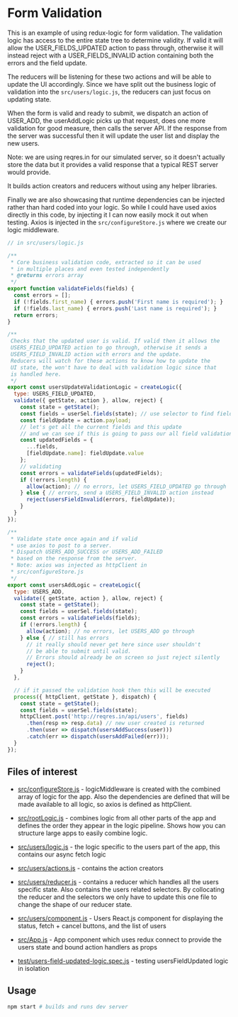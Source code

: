 # Form Validation

This is an example of using redux-logic for form validation. The validation logic has access to the entire state tree to determine validity. If valid it will allow the USER_FIELDS_UPDATED action to pass through, otherwise it will instead reject with a USER_FIELDS_INVALID action containing both the errors and the field update.

The reducers will be listening for these two actions and will be able to update the UI accordingly. Since we have split out the business logic of validation into the `src/users/logic.js`, the reducers can just focus on updating state.

When the form is valid and ready to submit, we dispatch an action of USER_ADD, the userAddLogic picks up that request, does one more validation for good measure, then calls the server API. If the response from the server was successful then it will update the user list and display the new users.

Note: we are using reqres.in for our simulated server, so it doesn't actually store the data but it provides a valid response that a typical REST server would provide.

It builds action creators and reducers without using any helper libraries.

Finally we are also showcasing that runtime dependencies can be injected rather than hard coded into your logic. So while I could have used axios directly in this code, by injecting it I can now easily mock it out when testing. Axios is injected in the `src/configureStore.js` where we create our logic middleware.


```js
// in src/users/logic.js

/**
 * Core business validation code, extracted so it can be used
 * in multiple places and even tested independently
 * @returns errors array
 */
export function validateFields(fields) {
  const errors = [];
  if (!fields.first_name) { errors.push('First name is required'); }
  if (!fields.last_name) { errors.push('Last name is required'); }
  return errors;
}

/**
 Checks that the updated user is valid. If valid then it allows the
 USERS_FIELD_UPDATED action to go through, otherwise it sends a
 USERS_FIELD_INVALID action with errors and the update.
 Reducers will watch for these actions to know how to update the
 UI state, the won't have to deal with validation logic since that
 is handled here.
 */
export const usersUpdateValidationLogic = createLogic({
  type: USERS_FIELD_UPDATED,
  validate({ getState, action }, allow, reject) {
    const state = getState();
    const fields = userSel.fields(state); // use selector to find fields
    const fieldUpdate = action.payload;
    // let's get all the current fields and this update
    // and we can see if this is going to pass our all field validation
    const updatedFields = {
      ...fields,
      [fieldUpdate.name]: fieldUpdate.value
    };
    // validating
    const errors = validateFields(updatedFields);
    if (!errors.length) {
      allow(action); // no errors, let USERS_FIELD_UPDATED go through
    } else { // errors, send a USERS_FIELD_INVALID action instead
      reject(usersFieldInvalid(errors, fieldUpdate));
    }
  }
});

/**
 * Validate state once again and if valid
 * use axios to post to a server.
 * Dispatch USERS_ADD_SUCCESS or USERS_ADD_FAILED
 * based on the response from the server.
 * Note: axios was injected as httpClient in
 * src/configureStore.js
 */
export const usersAddLogic = createLogic({
  type: USERS_ADD,
  validate({ getState, action }, allow, reject) {
    const state = getState();
    const fields = userSel.fields(state);
    const errors = validateFields(fields);
    if (!errors.length) {
      allow(action); // no errors, let USERS_ADD go through
    } else { // still has errors
      // it really should never get here since user shouldn't
      // be able to submit until valid.
      // Errors should already be on screen so just reject silently
      reject();
    }
  },

  // if it passed the validation hook then this will be executed
  process({ httpClient, getState }, dispatch) {
    const state = getState();
    const fields = userSel.fields(state);
    httpClient.post('http://reqres.in/api/users', fields)
      .then(resp => resp.data) // new user created is returned
      .then(user => dispatch(usersAddSuccess(user)))
      .catch(err => dispatch(usersAddFailed(err)));
  }
});
```

## Files of interest

 - [src/configureStore.js](./src/configureStore.js) - logicMiddleware is created with the combined array of logic for the app. Also the dependencies are defined that will be made available to all logic, so axios is defined as httpClient.

 - [src/rootLogic.js](./src/rootLogic.js) - combines logic from all other parts of the app and defines the order they appear in the logic pipeline. Shows how you can structure large apps to easily combine logic.

 - [src/users/logic.js](./src/users/logic.js) - the logic specific to the users part of the app, this contains our async fetch logic

 - [src/users/actions.js](./src/users/actions.js) - contains the action creators

 - [src/users/reducer.js](./src/users/reducer.js) - contains a reducer which handles all the users specific state. Also contains the users related selectors. By collocating the reducer and the selectors we only have to update this one file to change the shape of our reducer state.

 - [src/users/component.js](./src/users/component.js) - Users React.js component for displaying the status, fetch + cancel buttons, and the list of users

 - [src/App.js](./src/App.js) - App component which uses redux connect to provide the users state and bound action handlers as props

 - [test/users-field-updated-logic.spec.js](./test/users-field-updated-logic.spec.js) - testing usersFieldUpdated logic in isolation

## Usage

```bash
npm start # builds and runs dev server
```
